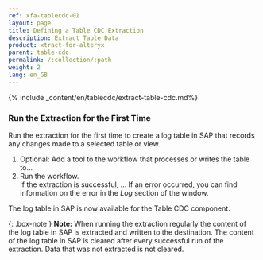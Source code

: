```yaml
---
ref: xfa-tablecdc-01
layout: page
title: Defining a Table CDC Extraction
description: Extract Table Data
product: xtract-for-alteryx
parent: table-cdc
permalink: /:collection/:path
weight: 2
lang: en_GB
---
```


{% include _content/en/tablecdc/extract-table-cdc.md%}


### Run the Extraction for the First Time

Run the extraction for the first time to create a log table in SAP that records any changes made to a selected table or view.

1. Optional: Add a tool to the workflow that processes or writes the table to...
2. Run the workflow.<br>
If the extraction is successful, ...
If an error occurred, you can find information on the error in the *Log* section of the window.

The log table in SAP is now available for the Table CDC component.


{: .box-note }
**Note:** When running the extraction regularly the content of the log table in SAP is extracted and written to the destination.
The content of the log table in SAP is cleared after every successful run of the extraction. Data that was not extracted is not cleared.

